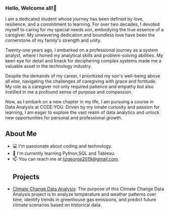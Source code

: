 ### Hello, Welcome all!👋
I am a dedicated student whose journey has been defined by love, resilience, and a commitment to learning. For over two decades, I devoted myself to caring for my special needs son, embodying the true essence of a caregiver. My unwavering dedication and boundless love have been the cornerstone of my family's strength and unity.

Twenty-one years ago, I embarked on a professional journey as a system analyst, where I honed my analytical skills and problem-solving abilities. My keen eye for detail and knack for deciphering complex systems made me a valuable asset in the technology industry.

Despite the demands of my career, I prioritized my son's well-being above all else, navigating the challenges of caregiving with grace and fortitude. My role as a caregiver not only required patience and empathy but also instilled in me a profound sense of purpose and compassion.

Now, as I embark on a new chapter in my life, I am pursuing a course in Data Analysis at CODE:YOU. Driven by my innate curiosity and passion for learning, I am eager to explore the vast realm of data analytics and unlock new opportunities for personal and professional growth.
## About Me
- 💻 I'm passionate about coding and technology.
- 🌱 I'm currently learning Python,SQL and Tableau.
- 📫 You can reach me at lizgeorge2019@gmail.com.
  ## Projects
- [Climate Change Data Analysis](https://github.com/ElizabethGLiz/ClimateChangeAnalysis): The purpose of this Climate Change Data Analysis project is to analyze temperature and weather patterns over time, identify trends in greenhouse gas emissions, and predict future climate scenarios based on historical data.


